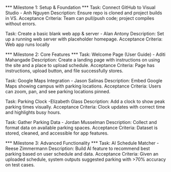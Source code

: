 *** Milestone 1: Setup & Foundation ***
Task: Connect GitHub to Visual Studio - Anh Nguyen
Description: Ensure repo is cloned and project builds in VS.
Acceptance Criteria: Team can pull/push code; project compiles without errors.

Task: Create a basic blank web app & server - Alan Antony
Description: Set up a running web server with placeholder homepage.
Acceptance Criteria: Web app runs locally

*** Milestone 2: Core Features ***
Task: Welcome Page (User Guide) - Aditi Mahangade
Description: Create a landing page with instructions on using the site and a place to upload schedule.
Acceptance Criteria: Page has instructions, upload button, and file successfully stores.

Task: Google Maps Integration - Jason Salinas
Description: Embed Google Maps showing campus with parking locations.
Acceptance Criteria: Users can zoom, pan, and see parking locations pinned.

Task: Parking Clock -Elizabeth Glass
Description: Add a clock to show peak parking times visually.
Acceptance Criteria: Clock updates with correct time and highlights busy hours.

Task: Gather Parking Data - Jordan Musselman
Description: Collect and format data on available parking spaces.
Acceptance Criteria: Dataset is stored, cleaned, and accessible for app features.

*** Milestone 3: Advanced Functionality ***
Task: AI Schedule Matcher - Reese Zimmermann
Description: Build AI feature to recommend best parking based on user schedule and data.
Acceptance Criteria: Given an uploaded schedule, system outputs suggested parking with >70% accuracy on test cases.
